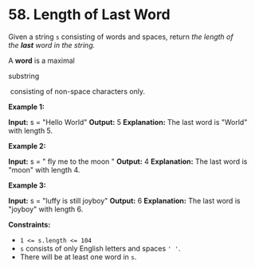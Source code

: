 # 58. Length of Last Word 

Given a string `s` consisting of words and spaces, return _the length of the **last** word in the string._

A **word** is a maximal 

substring

 consisting of non-space characters only.

**Example 1:**

**Input:** s = "Hello World"
**Output:** 5
**Explanation:** The last word is "World" with length 5.

**Example 2:**

**Input:** s = "   fly me   to   the moon  "
**Output:** 4
**Explanation:** The last word is "moon" with length 4.

**Example 3:**

**Input:** s = "luffy is still joyboy"
**Output:** 6
**Explanation:** The last word is "joyboy" with length 6.

**Constraints:**

- `1 <= s.length <= 104`
- `s` consists of only English letters and spaces `' '`.
- There will be at least one word in `s`.